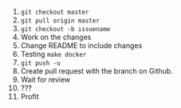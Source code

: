 1. `git checkout master`
2. `git pull origin master`
3. `git checkout -b issuename`
4. Work on the changes
5. Change README to include changes
6. Testing `make docker`
7. `git push -u`
8. Create pull request with the branch on Github.
9. Wait for review
10. ???
11. Profit
